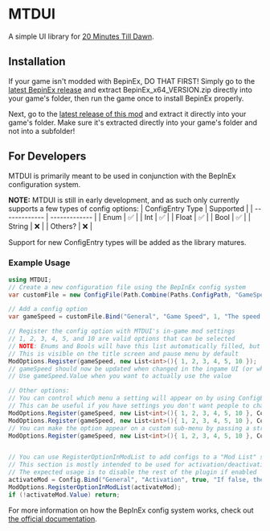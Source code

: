 # MTDUI
A simple UI library for [20 Minutes Till Dawn](https://store.steampowered.com/app/1966900/20_Minutes_Till_Dawn/).

## Installation
If your game isn't modded with BepinEx, DO THAT FIRST! Simply go to the [latest BepinEx release](https://github.com/BepInEx/BepInEx/releases) and extract BepinEx_x64_VERSION.zip directly into your game's folder, then run the game once to install BepinEx properly.

Next, go to the [latest release of this mod](https://github.com/legoandmars/MTDUI/releases/latest) and extract it directly into your game's folder. Make sure it's extracted directly into your game's folder and not into a subfolder!


## For Developers
MTDUI is primarily meant to be used in conjunction with the BepInEx configuration system.

**NOTE:** MTDUI is still in early development, and as such only currently supports a few types of config options:
| ConfigEntry Type  | Supported |
| ------------- | ------------- |
| Enum  | ✅  |
| Int  | ✅  |
| Float  | ✅ |
| Bool  | ✅  |
| String  | ❌  |
| Others?  | ❌  |

Support for new ConfigEntry types will be added as the library matures.

### Example Usage

```cs
using MTDUI;
// Create a new configuration file using the BepInEx config system
var customFile = new ConfigFile(Path.Combine(Paths.ConfigPath, "GameSpeed.cfg"), true);

// Add a config option
var gameSpeed = customFile.Bind("General", "Game Speed", 1, "The speed at which the game runs.");

// Register the config option with MTDUI's in-game mod settings
// 1, 2, 3, 4, 5, and 10 are valid options that can be selected
// NOTE: Enums and Bools will have this list automatically filled, but you need to manually add values for ints/floats
// This is visible on the title screen and pause menu by default
ModOptions.Register(gameSpeed, new List<int>(){ 1, 2, 3, 4, 5, 10 });
// gameSpeed should now be updated when changed in the ingame UI (or when the cfg file is manually modified)
// Use gameSpeed.Value when you want to actually use the value

// Other options:
// You can control which menu a setting will appear on by using ConfigEntryLocationType
// This can be useful if you have settings you don't want people to change mid-run
ModOptions.Register(gameSpeed, new List<int>(){ 1, 2, 3, 4, 5, 10 }, ConfigEntryLocationType.PauseOnly); // only appears in the in-game pause menu
ModOptions.Register(gameSpeed, new List<int>(){ 1, 2, 3, 4, 5, 10 }, ConfigEntryLocationType.MainOnly); // only appears on the title screen
// You can make the option appear on a custom sub-menu by passing a string
ModOptions.Register(gameSpeed, new List<int>(){ 1, 2, 3, 4, 5, 10 }, ConfigEntryLocationType.Everywhere, "Custom SubMenu"); // appears in a "Custom SubMenu" tab


// You can use RegisterOptionInModList to add configs to a "Mod List" subpanel
// This section is mostly intended to be used for activation/deactivation, as to not clutter up the submenu with inactive mods
// The expected usage is to disable the rest of the plugin if enabled
activateMod = Config.Bind("General", "Activation", true, "If false, the mod does not load");
ModOptions.RegisterOptionInModList(activateMod);
if (!activateMod.Value) return;
```

For more information on how the BepInEx config system works, check out [the official documentation](https://docs.bepinex.dev/articles/dev_guide/plugin_tutorial/4_configuration.html).